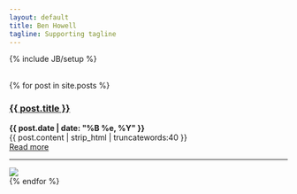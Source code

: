 ```yaml
---
layout: default
title: Ben Howell
tagline: Supporting tagline
---
```

{% include JB/setup %}
<br/>
<br/>

<div class="blog-index">
  {% for post in site.posts %}
  <div class="intro">
  <div class="intro-txt">
  <h3><a href="{{ post.url }}">{{ post.title }}</a></h3>
  <p>
  <strong>{{ post.date | date: "%B %e, %Y" }}</strong><br>
  {{ post.content | strip_html | truncatewords:40 }}<br>
  <a href="{{ post.url }}">Read more</a><br/><hr>
  </p>
  </div>
  
  <div class="intro-img-border">
  <div class="intro-img-bevel">
  <div class="intro-img-sml">
  <img class="intro-img-small" src="{{ASSET_PATH}}/{{post.article_img}}"/>
  </div>
  </div>
  </div>
  
  </div>
  {% endfor %}
</div>